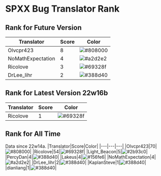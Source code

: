 # SPXX Bug Translator Rank
## Rank for Future Version
|Translator|Score|Color|
|---|---|---|
|Olvcpr423|8|![#808000](https://via.placeholder.com/15/808000/000000?text=+)|
|NoMathExpectation|4|![#a2d2e2](https://via.placeholder.com/15/a2d2e2/000000?text=+)|
|Ricolove|3|![#69328f](https://via.placeholder.com/15/69328f/000000?text=+)|
|DrLee_lihr|2|![#388d40](https://via.placeholder.com/15/388d40/000000?text=+)|
## Rank for Latest Version 22w16b
|Translator|Score|Color|
|---|---|---|
|Ricolove|1|![#69328f](https://via.placeholder.com/15/69328f/000000?text=+)|
## Rank for All Time
Data since 22w14a.
|Translator|Score|Color|
|---|---|---|
|Olvcpr423|70|![#808000](https://via.placeholder.com/15/808000/000000?text=+)|
|Ricolove|54|![#69328f](https://via.placeholder.com/15/69328f/000000?text=+)|
|Light_Beacon|5|![#2b93c0](https://via.placeholder.com/15/2b93c0/000000?text=+)|
|PercyDan|4|![#388d40](https://via.placeholder.com/15/388d40/000000?text=+)|
|Lakeus|4|![#156fe6](https://via.placeholder.com/15/156fe6/000000?text=+)|
|NoMathExpectation|4|![#a2d2e2](https://via.placeholder.com/15/a2d2e2/000000?text=+)|
|DrLee_lihr|2|![#388d40](https://via.placeholder.com/15/388d40/000000?text=+)|
|KaplanSteve|1|![#388d40](https://via.placeholder.com/15/388d40/000000?text=+)|
|dianliang|1|![#388d40](https://via.placeholder.com/15/388d40/000000?text=+)|